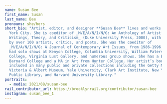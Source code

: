```yaml
---
name: Susan Bee
first_name: Susan
last_name: Bee
pronouns: she/hers
short_bio: "Artist, editor, and designer **Susan Bee** lives and works in New
  York City. She is coeditor of _M/E/A/N/I/N/G: An Anthology of Artist’s
  Writings, Theory, and Criticism_ (Duke University Press, 2000), with writings
  by over 100 artists, critics, and poets. She was the coeditor of
  _M/E/A/N/I/N/G: A Journal of Contemporary Art Issues_ from 1986-1996. Bee has
  had solo shows at Kenyon College, Columbia University, William Paterson
  College, Virginia Lust Gallery, and numerous group shows. She has a BA from
  Barnard College and a MA in Art from Hunter College. Her artist’s books are
  included in many public and private collections including the Getty Museum,
  Victoria & Albert Museum, Yale University, Clark Art Institute, New York
  Public Library, and Harvard University Library."
portraits:
  - media: 2021/08/susan-bee
rail_contributor_url: https://brooklynrail.org/contributor/susan-bee
instagram: susan_bee_1
---
```

